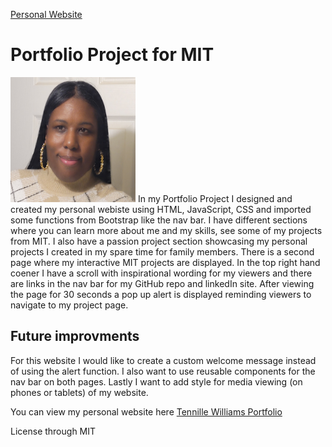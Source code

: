 <a href="https://github.com/TennWilliams/TennilleWilliams"> Personal Website </a>
# Portfolio Project for MIT
<img src="me.jpg" width="200" height="200">
In my Portfolio Project I designed and created my personal webiste using HTML, JavaScript, CSS and imported some functions from Bootstrap like the nav bar.  I have different sections where you can learn more about me and my skills, see some of my projects from MIT.  I also have a passion project section showcasing my personal projects I created in my spare time for family members.  There is a second page where my interactive MIT projects are displayed.  In the top right hand coener I have a scroll with inspirational wording for my viewers and there are links in the nav bar for my GitHub repo and linkedIn site.  After viewing the page for 30 seconds a pop up alert is displayed reminding viewers to navigate to my project page.   

## Future improvments 
For this website I would like to create a custom welcome message instead of using the alert function.  I also want to use reusable components for the nav bar on both pages.  Lastly I want to add style for media viewing (on phones or tablets) of my website.

You can view my personal website here <a href="https://tennwilliams.github.io/TennilleWilliams"> Tennille Williams Portfolio </a> 

License through MIT
